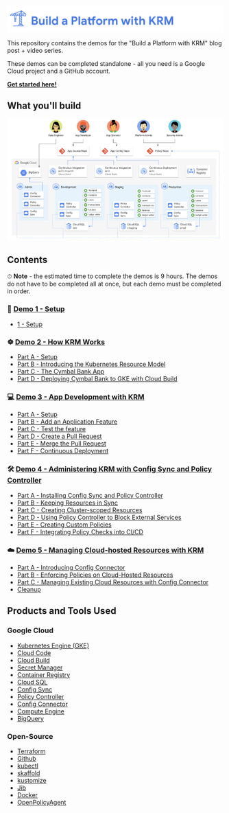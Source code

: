 ![](screenshots/logo.png)

This repository contains the demos for the "Build a Platform with KRM" blog post + video series. 

These demos can be completed standalone - all you need is a Google Cloud project and a GitHub account. 

**[Get started here!](/1-setup)**

## What you'll build

![screenshot](screenshots/architecture.png)

## Contents 

⏱ **Note** - the estimated time to complete the demos is 9 hours. The demos do not have to be completed all at once, but each demo must be completed in order. 

### 🚧  [Demo 1 - Setup](/1-setup) 
- [1 - Setup](/1-setup)

### ☸️  [Demo 2 - How KRM Works](/2-how-krm-works) 
- [Part A - Setup](/2-how-krm-works/partA-setup.md)
- [Part B - Introducing the Kubernetes Resource Model](/2-how-krm-works/partB-introducing-krm.md)
- [Part C - The Cymbal Bank App](/2-how-krm-works/partC-cymbal-bank.md)
- [Part D - Deploying Cymbal Bank to GKE with Cloud Build](/2-how-krm-works/partD-cloud-build-cd.md)

### 💻  [Demo 3 - App Development with KRM](/3-app-dev) 
- [Part A - Setup](/3-app-dev/partA-setup.md)
- [Part B - Add an Application Feature](/3-app-dev/partB-app-feature.md)
- [Part C - Test the feature](/3-app-dev/partC-test.md)
- [Part D - Create a Pull Request](/3-app-dev/partD-ci-pr.md)
- [Part E - Merge the Pull Request](/3-app-dev/partE-ci-main.md)
- [Part F - Continuous Deployment](/3-app-dev/partF-cd.md)
 
### 🛠  [Demo 4 - Administering KRM with Config Sync and Policy Controller](/4-platform-admin) 
- [Part A - Installing Config Sync and Policy Controller](/4-platform-admin/partA-installation.md)
- [Part B - Keeping Resources in Sync](/4-platform-admin/partB-configsync.md)
- [Part C - Creating Cluster-scoped Resources](/4-platform-admin/partC-cluster-scoped.md)
- [Part D - Using Policy Controller to Block External Services](/4-platform-admin/partD-policy-controller.md)
- [Part E - Creating Custom Policies](/4-platform-admin/partE-custom-policies.md)
- [Part F - Integrating Policy Checks into CI/CD](/4-platform-admin/partF-policy-check-ci.md)

### ☁️  [Demo 5 - Managing Cloud-hosted Resources with KRM](/5-hosted-resources) 
- [Part A - Introducing Config Connector](/5-hosted-resources/partA-config-connector.md)
- [Part B - Enforcing Policies on Cloud-Hosted Resources](5-hosted-resources/partB-cloud-policies.md)
- [Part C - Managing Existing Cloud Resources with Config Connector](/5-hosted-resources/partC-existing-resources.md)
- [Cleanup](https://github.com/askmeegs/build-a-platform-with-krm/blob/main/5-hosted-resources/partC-existing-resources.md#cleaning-up)

## Products and Tools Used

### Google Cloud 

- [Kubernetes Engine (GKE)](https://cloud.google.com/kubernetes-engine)
- [Cloud Code](https://cloud.google.com/code)
- [Cloud Build](https://cloud.google.com/build)
- [Secret Manager](https://cloud.google.com/secret-manager)
- [Container Registry](https://cloud.google.com/container-registry)
- [Cloud SQL](https://cloud.google.com/sql/)
- [Config Sync](https://cloud.google.com/kubernetes-engine/docs/add-on/config-sync/overview)
- [Policy Controller](https://cloud.google.com/anthos-config-management/docs/concepts/policy-controller) 
- [Config Connector](https://cloud.google.com/config-connector/docs/overview)
- [Compute Engine](https://cloud.google.com/compute/docs/quickstart-linux)
- [BigQuery](https://cloud.google.com/bigquery/docs/introduction)

### Open-Source 

- [Terraform](https://www.terraform.io/)
- [Github](https://github.com) 
- [kubectl](https://kubernetes.io/docs/reference/kubectl/overview/)
- [skaffold](https://skaffold.dev)
- [kustomize](https://kustomize.io/)
- [Jib](https://github.com/GoogleContainerTools/jib)
- [Docker](https://www.docker.com/) 
- [OpenPolicyAgent](https://www.openpolicyagent.org/)
